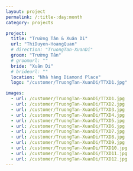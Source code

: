 ```yaml
---
layout: project
permalink: /:title-:day:month
category: projects

project:
  title: "Trường Tân & Xuân Di"
  url: "ThiDuyen-HoangQuan"
  # direction: "TruongTan-XuanDi"
  groom: "Trường Tân"
  # groomurl: ""
  bride: "Xuân Di"
  # brideurl: ""
  location: "Nhà hàng Diamond Place"
  logo: "/customer/TruongTan-XuanDi/TTXD1.jpg"

images:
  - url: /customer/TruongTan-XuanDi/TTXD1.jpg
  - url: /customer/TruongTan-XuanDi/TTXD2.jpg
  - url: /customer/TruongTan-XuanDi/TTXD3.jpg
  - url: /customer/TruongTan-XuanDi/TTXD4.jpg
  - url: /customer/TruongTan-XuanDi/TTXD5.jpg
  - url: /customer/TruongTan-XuanDi/TTXD6.jpg
  - url: /customer/TruongTan-XuanDi/TTXD7.jpg
  - url: /customer/TruongTan-XuanDi/TTXD8.jpg
  - url: /customer/TruongTan-XuanDi/TTXD9.jpg
  - url: /customer/TruongTan-XuanDi/TTXD10.jpg
  - url: /customer/TruongTan-XuanDi/TTXD11.jpg
  - url: /customer/TruongTan-XuanDi/TTXD12.jpg
---
```

